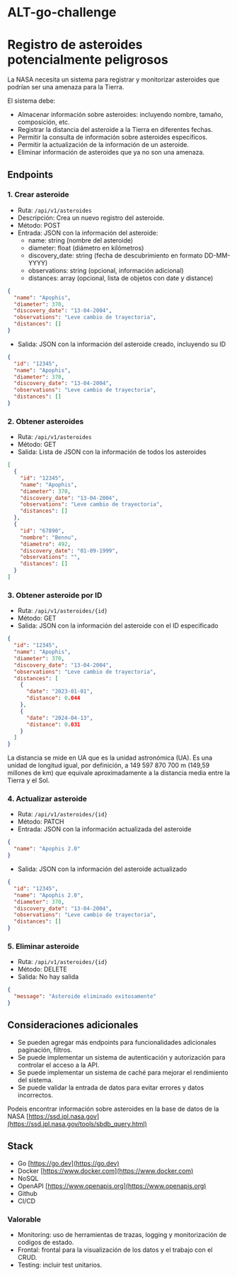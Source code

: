 # ALT-go-challenge
# Registro de asteroides potencialmente peligrosos

La NASA necesita un sistema para registrar y monitorizar asteroides que podrían ser una amenaza para la Tierra.

El sistema debe:

* Almacenar información sobre asteroides: incluyendo nombre, tamaño, composición, etc.
* Registrar la distancia del asteroide a la Tierra en diferentes fechas.
* Permitir la consulta de información sobre asteroides específicos.
* Permitir la actualización de la información de un asteroide.
* Eliminar información de asteroides que ya no son una amenaza.

## Endpoints

### 1. Crear asteroide

* Ruta: `/api/v1/asteroides`
* Descripción: Crea un nuevo registro del asteroide.
* Método: POST
* Entrada: JSON con la información del asteroide:
  * name: string (nombre del asteroide)
  * diameter: float (diámetro en kilómetros)
  * discovery_date: string (fecha de descubrimiento en formato DD-MM-YYYY)
  * observations: string (opcional, información adicional)
  * distances: array (opcional, lista de objetos con date y distance)

```json
{
  "name": "Apophis",
  "diameter": 370,
  "discovery_date": "13-04-2004",
  "observations": "Leve cambio de trayectoria",
  "distances": []
}
```

* Salida: JSON con la información del asteroide creado, incluyendo su ID

```json
{
  "id": "12345",
  "name": "Apophis",
  "diameter": 370,
  "discovery_date": "13-04-2004",
  "observations": "Leve cambio de trayectoria",
  "distances": []
}
```

### 2. Obtener asteroides

* Ruta: `/api/v1/asteroides`
* Método: GET
* Salida: Lista de JSON con la información de todos los asteroides

```json
[
  {
    "id": "12345",
    "name": "Apophis",
    "diameter": 370,
    "discovery_date": "13-04-2004",
    "observations": "Leve cambio de trayectoria",
    "distances": []
  },
  {
    "id": "67890",
    "nombre": "Bennu",
    "diametro": 492,
    "discovery_date": "01-09-1999",
    "observations": "",
    "distances": []
  }
]
```

### 3. Obtener asteroide por ID

* Ruta: `/api/v1/asteroides/{id}`
* Método: GET
* Salida: JSON con la información del asteroide con el ID especificado

```json
{
  "id": "12345",
  "name": "Apophis",
  "diameter": 370,
  "discovery_date": "13-04-2004",
  "observations": "Leve cambio de trayectoria",
  "distances": [
    {
      "date": "2023-01-01",
      "distance": 0.044
    },
    {
      "date": "2024-04-13",
      "distance": 0.031
    }
  ]
}
```
La distancia se mide en UA que es la unidad astronómica (UA). Es una unidad de longitud igual, por definición, a 149 597 870 700 m (149,59 millones de km) que equivale aproximadamente a la distancia media entre la Tierra y el Sol.

### 4. Actualizar asteroide

* Ruta: `/api/v1/asteroides/{id}`
* Método: PATCH
* Entrada: JSON con la información actualizada del asteroide

```json
{
  "name": "Apophis 2.0"
}
```

* Salida: JSON con la información del asteroide actualizado

```json
{
  "id": "12345",
  "name": "Apophis 2.0",
  "diameter": 370,
  "discovery_date": "13-04-2004",
  "observations": "Leve cambio de trayectoria",
  "distances": []
}
```

### 5. Eliminar asteroide

* Ruta: `/api/v1/asteroides/{id}`
* Método: DELETE
* Salida: No hay salida

```json
{
  "message": "Asteroide eliminado exitosamente"
}
```

## Consideraciones adicionales

* Se pueden agregar más endpoints para funcionalidades adicionales paginación, filtros.
* Se puede implementar un sistema de autenticación y autorización para controlar el acceso a la API.
* Se puede implementar un sistema de caché para mejorar el rendimiento del sistema.
* Se puede validar la entrada de datos para evitar errores y datos incorrectos.

Podeis encontrar información sobre asteroides en la base de datos de la NASA [https://ssd.jpl.nasa.gov](https://ssd.jpl.nasa.gov/tools/sbdb_query.html)


## Stack

* Go [https://go.dev](https://go.dev)
* Docker [https://www.docker.com](https://www.docker.com)
* NoSQL
* OpenAPI [https://www.openapis.org](https://www.openapis.org)
* Github
* CI/CD

### Valorable

* Monitoring: uso de herramientas de trazas, logging y monitorización de codigos de estado.
* Frontal: frontal para la visualización de los datos y el trabajo con el CRUD.
* Testing: incluir test unitarios.
